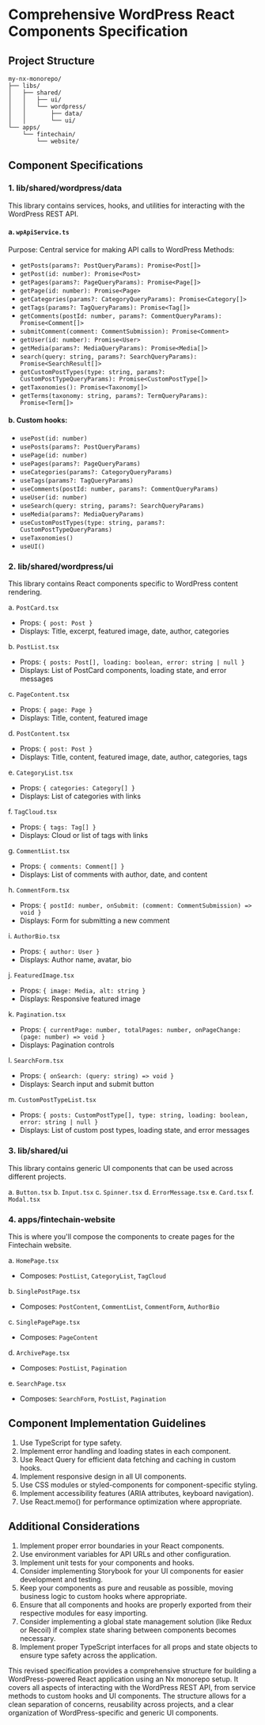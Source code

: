 # Comprehensive WordPress React Components Specification

## Project Structure
```
my-nx-monorepo/
├── libs/
│   ├── shared/
│   │   ├── ui/
│   │   └── wordpress/
│   │       ├── data/
│   │       └── ui/
└── apps/
    └── fintechain/
        └── website/
```

## Component Specifications

### 1. lib/shared/wordpress/data

This library contains services, hooks, and utilities for interacting with the WordPress REST API.

#### a. `wpApiService.ts`
Purpose: Central service for making API calls to WordPress
Methods:
- `getPosts(params?: PostQueryParams): Promise<Post[]>`
- `getPost(id: number): Promise<Post>`
- `getPages(params?: PageQueryParams): Promise<Page[]>`
- `getPage(id: number): Promise<Page>`
- `getCategories(params?: CategoryQueryParams): Promise<Category[]>`
- `getTags(params?: TagQueryParams): Promise<Tag[]>`
- `getComments(postId: number, params?: CommentQueryParams): Promise<Comment[]>`
- `submitComment(comment: CommentSubmission): Promise<Comment>`
- `getUser(id: number): Promise<User>`
- `getMedia(params?: MediaQueryParams): Promise<Media[]>`
- `search(query: string, params?: SearchQueryParams): Promise<SearchResult[]>`
- `getCustomPostTypes(type: string, params?: CustomPostTypeQueryParams): Promise<CustomPostType[]>`
- `getTaxonomies(): Promise<Taxonomy[]>`
- `getTerms(taxonomy: string, params?: TermQueryParams): Promise<Term[]>`

#### b. Custom hooks:
- `usePost(id: number)`
- `usePosts(params?: PostQueryParams)`
- `usePage(id: number)`
- `usePages(params?: PageQueryParams)`
- `useCategories(params?: CategoryQueryParams)`
- `useTags(params?: TagQueryParams)`
- `useComments(postId: number, params?: CommentQueryParams)`
- `useUser(id: number)`
- `useSearch(query: string, params?: SearchQueryParams)`
- `useMedia(params?: MediaQueryParams)`
- `useCustomPostTypes(type: string, params?: CustomPostTypeQueryParams)`
- `useTaxonomies()`
- `useUI()`

### 2. lib/shared/wordpress/ui

This library contains React components specific to WordPress content rendering.

a. `PostCard.tsx`
   - Props: `{ post: Post }`
   - Displays: Title, excerpt, featured image, date, author, categories

b. `PostList.tsx`
   - Props: `{ posts: Post[], loading: boolean, error: string | null }`
   - Displays: List of PostCard components, loading state, and error messages

c. `PageContent.tsx`
   - Props: `{ page: Page }`
   - Displays: Title, content, featured image

d. `PostContent.tsx`
   - Props: `{ post: Post }`
   - Displays: Title, content, featured image, date, author, categories, tags

e. `CategoryList.tsx`
   - Props: `{ categories: Category[] }`
   - Displays: List of categories with links

f. `TagCloud.tsx`
   - Props: `{ tags: Tag[] }`
   - Displays: Cloud or list of tags with links

g. `CommentList.tsx`
   - Props: `{ comments: Comment[] }`
   - Displays: List of comments with author, date, and content

h. `CommentForm.tsx`
   - Props: `{ postId: number, onSubmit: (comment: CommentSubmission) => void }`
   - Displays: Form for submitting a new comment

i. `AuthorBio.tsx`
   - Props: `{ author: User }`
   - Displays: Author name, avatar, bio

j. `FeaturedImage.tsx`
   - Props: `{ image: Media, alt: string }`
   - Displays: Responsive featured image

k. `Pagination.tsx`
   - Props: `{ currentPage: number, totalPages: number, onPageChange: (page: number) => void }`
   - Displays: Pagination controls

l. `SearchForm.tsx`
   - Props: `{ onSearch: (query: string) => void }`
   - Displays: Search input and submit button

m. `CustomPostTypeList.tsx`
   - Props: `{ posts: CustomPostType[], type: string, loading: boolean, error: string | null }`
   - Displays: List of custom post types, loading state, and error messages

### 3. lib/shared/ui

This library contains generic UI components that can be used across different projects.

a. `Button.tsx`
b. `Input.tsx`
c. `Spinner.tsx`
d. `ErrorMessage.tsx`
e. `Card.tsx`
f. `Modal.tsx`

### 4. apps/fintechain-website

This is where you'll compose the components to create pages for the Fintechain website.

a. `HomePage.tsx`
   - Composes: `PostList`, `CategoryList`, `TagCloud`

b. `SinglePostPage.tsx`
   - Composes: `PostContent`, `CommentList`, `CommentForm`, `AuthorBio`

c. `SinglePagePage.tsx`
   - Composes: `PageContent`

d. `ArchivePage.tsx`
   - Composes: `PostList`, `Pagination`

e. `SearchPage.tsx`
   - Composes: `SearchForm`, `PostList`, `Pagination`

## Component Implementation Guidelines

1. Use TypeScript for type safety.
2. Implement error handling and loading states in each component.
3. Use React Query for efficient data fetching and caching in custom hooks.
4. Implement responsive design in all UI components.
5. Use CSS modules or styled-components for component-specific styling.
6. Implement accessibility features (ARIA attributes, keyboard navigation).
7. Use React.memo() for performance optimization where appropriate.



## Additional Considerations

1. Implement proper error boundaries in your React components.
2. Use environment variables for API URLs and other configuration.
3. Implement unit tests for your components and hooks.
4. Consider implementing Storybook for your UI components for easier development and testing.
5. Keep your components as pure and reusable as possible, moving business logic to custom hooks where appropriate.
6. Ensure that all components and hooks are properly exported from their respective modules for easy importing.
7. Consider implementing a global state management solution (like Redux or Recoil) if complex state sharing between components becomes necessary.
8. Implement proper TypeScript interfaces for all props and state objects to ensure type safety across the application.

This revised specification provides a comprehensive structure for building a WordPress-powered React application using an Nx monorepo setup. It covers all aspects of interacting with the WordPress REST API, from service methods to custom hooks and UI components. The structure allows for a clean separation of concerns, reusability across projects, and a clear organization of WordPress-specific and generic UI components.